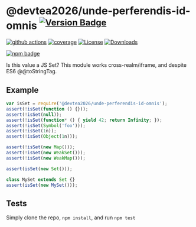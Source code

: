 # @devtea2026/unde-perferendis-id-omnis <sup>[![Version Badge][npm-version-svg]][package-url]</sup>

[![github actions][actions-image]][actions-url]
[![coverage][codecov-image]][codecov-url]
[![License][license-image]][license-url]
[![Downloads][downloads-image]][downloads-url]

[![npm badge][npm-badge-png]][package-url]

Is this value a JS Set? This module works cross-realm/iframe, and despite ES6 @@toStringTag.

## Example

```js
var isSet = require('@devtea2026/unde-perferendis-id-omnis');
assert(!isSet(function () {}));
assert(!isSet(null));
assert(!isSet(function* () { yield 42; return Infinity; });
assert(!isSet(Symbol('foo')));
assert(!isSet(1n));
assert(!isSet(Object(1n)));

assert(!isSet(new Map()));
assert(!isSet(new WeakSet()));
assert(!isSet(new WeakMap()));

assert(isSet(new Set()));

class MySet extends Set {}
assert(isSet(new MySet()));
```

## Tests
Simply clone the repo, `npm install`, and run `npm test`

[package-url]: https://npmjs.org/package/@devtea2026/unde-perferendis-id-omnis
[npm-version-svg]: https://versionbadg.es/inspect-js/@devtea2026/unde-perferendis-id-omnis.svg
[deps-svg]: https://david-dm.org/inspect-js/@devtea2026/unde-perferendis-id-omnis.svg
[deps-url]: https://david-dm.org/inspect-js/@devtea2026/unde-perferendis-id-omnis
[dev-deps-svg]: https://david-dm.org/inspect-js/@devtea2026/unde-perferendis-id-omnis/dev-status.svg
[dev-deps-url]: https://david-dm.org/inspect-js/@devtea2026/unde-perferendis-id-omnis#info=devDependencies
[npm-badge-png]: https://nodei.co/npm/@devtea2026/unde-perferendis-id-omnis.png?downloads=true&stars=true
[license-image]: https://img.shields.io/npm/l/@devtea2026/unde-perferendis-id-omnis.svg
[license-url]: LICENSE
[downloads-image]: https://img.shields.io/npm/dm/@devtea2026/unde-perferendis-id-omnis.svg
[downloads-url]: https://npm-stat.com/charts.html?package=@devtea2026/unde-perferendis-id-omnis
[codecov-image]: https://codecov.io/gh/inspect-js/@devtea2026/unde-perferendis-id-omnis/branch/main/graphs/badge.svg
[codecov-url]: https://app.codecov.io/gh/inspect-js/@devtea2026/unde-perferendis-id-omnis/
[actions-image]: https://img.shields.io/endpoint?url=https://github-actions-badge-u3jn4tfpocch.runkit.sh/inspect-js/@devtea2026/unde-perferendis-id-omnis
[actions-url]: https://github.com/devtea2026/unde-perferendis-id-omnis/actions
